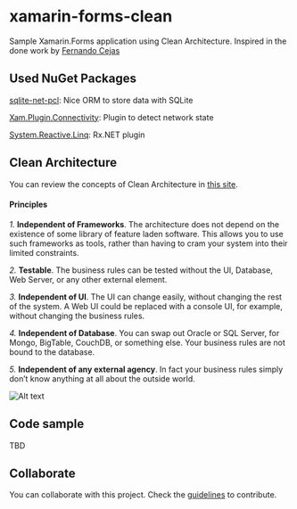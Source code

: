 # xamarin-forms-clean
Sample Xamarin.Forms application using Clean Architecture. Inspired in the done work by [Fernando Cejas](https://github.com/android10/Android-CleanArchitecture)


## Used NuGet Packages
[sqlite-net-pcl](https://github.com/praeclarum/sqlite-net): Nice ORM to store data with SQLite

[Xam.Plugin.Connectivity](https://jamesmontemagno.github.io/ConnectivityPlugin/): Plugin to detect network state

[System.Reactive.Linq](https://www.nuget.org/packages/System.Reactive.Linq/): Rx.NET plugin


## Clean Architecture

You can review the concepts of Clean Architecture in [this site](https://8thlight.com/blog/uncle-bob/2012/08/13/the-clean-architecture.html).

#### Principles

*1.* **Independent of Frameworks**. The architecture does not depend on the existence of some library of feature laden software. This allows you to use such frameworks as tools, rather than having to cram your system into their limited constraints.

*2.* **Testable**. The business rules can be tested without the UI, Database, Web Server, or any other external element.

*3.* **Independent of UI**. The UI can change easily, without changing the rest of the system. A Web UI could be replaced with a console UI, for example, without changing the business rules.

*4.* **Independent of Database**. You can swap out Oracle or SQL Server, for Mongo, BigTable, CouchDB, or something else. Your business rules are not bound to the database.

*5.* **Independent of any external agency**. In fact your business rules simply don’t know anything at all about the outside world.

![Alt text](http://jmanuelcorral.net/content/images/2016/10/1-evhm4LZIorMYVAh54cJ1Ig.png "Clean Architecture")


## Code sample
TBD


## Collaborate

You can collaborate with this project. Check the [guidelines](https://github.com/gonzalonm/xamarin-forms-clean/blob/master/.github/CONTRIBUTING.md) to contribute.

